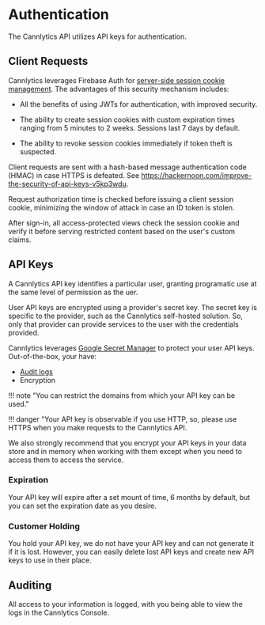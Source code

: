# Authentication

The Cannlytics API utilizes API keys for authentication.

## Client Requests

Cannlytics leverages Firebase Auth for [server-side session cookie management](https://firebase.google.com/docs/auth/admin/manage-cookies). The advantages of this security mechanism includes:

- All the benefits of using JWTs for authentication, with improved security.

- The ability to create session cookies with custom expiration times ranging from 5 minutes to 2 weeks. Sessions last 7 days by default.

- The ability to revoke session cookies immediately if token theft is suspected.

Client requests are sent with a hash-based message authentication code (HMAC) in case HTTPS is defeated. See <https://hackernoon.com/improve-the-security-of-api-keys-v5kp3wdu>.

Request authorization time is checked before issuing a client session cookie, minimizing the window of attack in case an ID token is stolen.

After sign-in, all access-protected views check the session cookie and verify it before serving restricted content based on the user's custom claims.

## API Keys

A Cannlytics API key identifies a particular user, granting programatic use at the same level of permission as the uer.

User API keys are encrypted using a provider's secret key. The secret key is specific to the provider, such as the Cannlytics self-hosted solution. So, only that provider can provide services to the user with the credentials provided.

Cannlytics leverages [Google Secret Manager](https://cloud.google.com/secret-manager) to protect your user API keys. Out-of-the-box, your have:

- [Audit logs](https://cloud.google.com/logging/docs/audit)
- Encryption

!!! note "You can restrict the domains from which your API key can be used."

!!! danger "Your API key is observable if you use HTTP, so, please use HTTPS when you make requests to the Cannlytics API.

We also strongly recommend that you encrypt your API keys in your data store and in memory when working with them except when you need to access them to access the service.

### Expiration

Your API key will expire after a set mount of time, 6 months by default, but you can set the expiration date as you desire.

### Customer Holding

You hold your API key, we do not have your API key and can not generate it if it is lost. However, you can easily delete lost API keys and create new API keys to use in their place.

## Auditing

All access to your information is logged, with you being able to view the logs in the Cannlytics Console.
